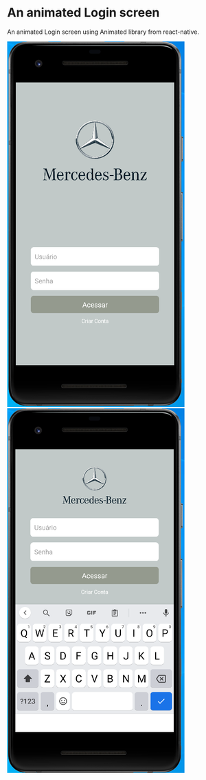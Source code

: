 # An animated Login screen
An animated Login screen using Animated library from react-native.



![alt text](https://github.com/joaorjoaquim/animated-login-screen/blob/main/keyboard%20closed.png)
![alt text](https://github.com/joaorjoaquim/animated-login-screen/blob/main/keyboard%20open.png)
